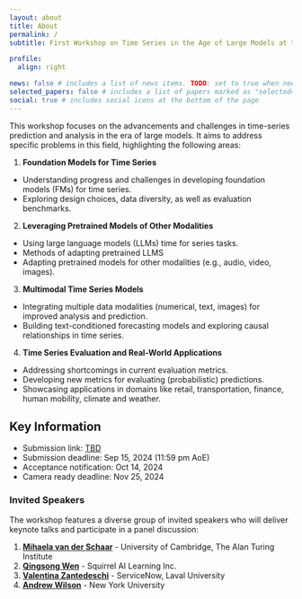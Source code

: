 ```yaml
---
layout: about
title: About
permalink: /
subtitle: First Workshop on Time Series in the Age of Large Models at the <a href="https://neurips.cc/">Thirty-eighth Annual Conference on Neural Information Processing Systems (NeurIPS)</a>, December 2024, Vancouver, Canada.

profile:
  align: right

news: false # includes a list of news items. TODO: set to true when needed
selected_papers: false # includes a list of papers marked as "selected={true}"
social: true # includes social icons at the bottom of the page
---
```



This workshop focuses on the advancements and challenges in time-series prediction and analysis in the era of large
models. It aims to address specific problems in this field, highlighting the following areas:

1. **Foundation Models for Time Series**
- Understanding progress and challenges in developing foundation models (FMs) for time series.
- Exploring design choices, data diversity, as well as evaluation benchmarks.

2. **Leveraging Pretrained Models of Other Modalities**
- Using large language models (LLMs) time for series tasks.
- Methods of adapting pretrained LLMS
- Adapting pretrained models for other modalities (e.g., audio, video, images).

3. **Multimodal Time Series Models**
- Integrating multiple data modalities (numerical, text, images) for improved analysis and prediction.
- Building text-conditioned forecasting models and exploring causal relationships in time series.

4. **Time Series Evaluation and Real-World Applications**
- Addressing shortcomings in current evaluation metrics.
- Developing new metrics for evaluating (probabilistic) predictions.
- Showcasing applications in domains like retail, transportation, finance, human mobility, climate and weather.

## Key Information

- Submission link: [TBD](https://openreview.net)
- Submission deadline: Sep 15, 2024 (11:59 pm AoE)
- Acceptance notification: Oct 14, 2024
- Camera ready deadline: Nov 25, 2024

### Invited Speakers
The workshop features a diverse group of invited speakers who will deliver keynote talks and participate in a panel discussion:

1. **[Mihaela van der Schaar](https://www.vanderschaar-lab.com/)** - University of Cambridge, The Alan Turing Institute
2. **[Qingsong Wen](https://sites.google.com/site/qingsongwen8/)** - Squirrel AI Learning Inc.
3. **[Valentina Zantedeschi](https://vzantedeschi.com/)** - ServiceNow, Laval University
4. **[Andrew Wilson](https://cims.nyu.edu/~andrewgw/)** - New York University
